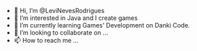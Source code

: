 - 👋 Hi, I’m @LeviNevesRodrigues
- 👀 I’m interested in Java and I create games
- 🌱 I’m currently learning Games' Development on Danki Code.
- 💞️ I’m looking to collaborate on ...
- 📫 How to reach me ...

<!---
LeviNevesRodrigues/LeviNevesRodrigues is a ✨ special ✨ repository because its `README.md` (this file) appears on your GitHub profile.
You can click the Preview link to take a look at your changes.
--->
